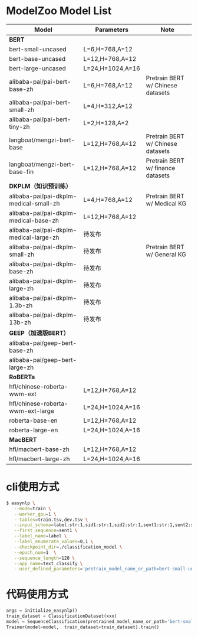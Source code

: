 # ModelZoo Model List

| Model | Parameters | Note |
| --- | --- | --- |
| **BERT** |  |  |
| bert-small-uncased | L=6,H=768,A=12 |  |
| bert-base-uncased | L=12,H=768,A=12 |  |
| bert-large-uncased | L=24,H=1024,A=16 |  |
| alibaba-pai/pai-bert-base-zh | L=6,H=768,A=12 |  Pretrain BERT w/ Chinese datasets|
| alibaba-pai/pai-bert-small-zh | L=4,H=312,A=12 |  |
| alibaba-pai/pai-bert-tiny-zh | L=2,H=128,A=2 |  |
| langboat/mengzi-bert-base | L=12,H=768,A=12| Pretrain BERT w/ Chinese datasets|
| langboat/mengzi-bert-base-fin | L=12,H=768,A=12 | Pretrain BERT w/ finance datasets
| **DKPLM（知识预训练）** |  |  |
| alibaba-pai/pai-dkplm-medical-small-zh | L=4,H=768,A=12 | Pretrain BERT w/ Medical KG|
| alibaba-pai/pai-dkplm-medical-base-zh | L=12,H=768,A=12 |  |
| alibaba-pai/pai-dkplm-medical-large-zh | 待发布 |  |
| alibaba-pai/pai-dkplm-small-zh | 待发布 | Pretrain BERT w/ General KG|
| alibaba-pai/pai-dkplm-base-zh | 待发布 |  |
| alibaba-pai/pai-dkplm-large-zh | 待发布 |  |
| alibaba-pai/pai-dkplm-1.3b-zh | 待发布 |  |
| alibaba-pai/pai-dkplm-13b-zh | 待发布 |  |
| **GEEP（加速版BERT）** |  |  |
| alibaba-pai/geep-bert-base-zh |  |  |
| alibaba-pai/geep-bert-large-zh |  |  |
| **RoBERTa** |  |  |
| hfl/chinese-roberta-wwm-ext | L=12,H=768,A=12 |  |
| hfl/chinese-roberta-wwm-ext-large | L=24,H=1024,A=16 |  |
| roberta-base-en | L=12,H=768,A=12 |  |
| roberta-large-en | L=24,H=1024,A=16 |  |
| **MacBERT** |  |  |
| hfl/macbert-base-zh | L=12,H=768,A=12 |  |
| hfl/macbert-large-zh | L=24,H=1024,A=16 |  |

# cli使用方式
```bash
$ easynlp \
   --mode=train \
   --worker_gpu=1 \
   --tables=train.tsv,dev.tsv \
   --input_schema=label:str:1,sid1:str:1,sid2:str:1,sent1:str:1,sent2:str:1 \
   --first_sequence=sent1 \
   --label_name=label \
   --label_enumerate_values=0,1 \
   --checkpoint_dir=./classification_model \
   --epoch_num=1  \
   --sequence_length=128 \
   --app_name=text_classify \
   --user_defined_parameters='pretrain_model_name_or_path=bert-small-uncased'
```

# 代码使用方式

```python
args = initialize_easynlp()
train_dataset = ClassificationDataset(xxx)
model = SequenceClassification(pretrained_model_name_or_path='bert-small-uncased')
Trainer(model=model,  train_dataset=train_dataset).train()
```



